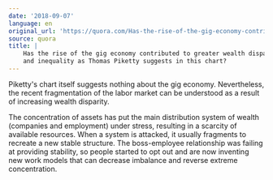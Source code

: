 ```yaml
---
date: '2018-09-07'
language: en
original_url: 'https://quora.com/Has-the-rise-of-the-gig-economy-contributed-to-greater-wealth-disparity-and-inequality-as-Thomas-Piketty-suggests-in-this-chart/answer/Clément-Renaud'
source: quora
title: |
    Has the rise of the gig economy contributed to greater wealth disparity
    and inequality as Thomas Piketty suggests in this chart?
---
```


Piketty's chart itself suggests nothing about the gig economy.
Nevertheless, the recent fragmentation of the labor market can be
understood as a result of increasing wealth disparity.

The concentration of assets has put the main distribution system of
wealth (companies and employment) under stress, resulting in a scarcity
of available resources. When a system is attacked, it usually fragments
to recreate a new stable structure. The boss-employee relationship was
failing at providing stability, so people started to opt out and are now
inventing new work models that can decrease imbalance and reverse
extreme concentration.

